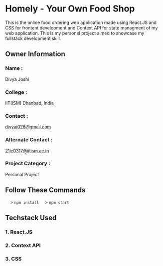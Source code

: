 # Homely - Your Own Food Shop
This is the online food ordering web application made using React.JS and CSS for frontent development and Context API for state managment of my web application. This is my personel project aimed to showcase my fullstack development skill. 

## Owner Information 
### Name : 
Divya Joshi
### College : 
IIT(ISM) Dhanbad, India 
### Contact : 
divyaj026@gmail.com
### Alternate Contact : 
21je0317@iitism.ac.in
### Project Category : 
Personal Project


## Follow These Commands 
&nbsp;&nbsp;&nbsp;&nbsp;> <code>npm install</code>
&nbsp;&nbsp;&nbsp;&nbsp;> <code>npm start</code>       

## Techstack Used
### 1. React.JS
### 2. Context API
### 3. CSS
